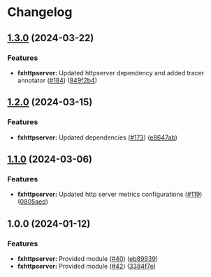 # Changelog

## [1.3.0](https://github.com/ankorstore/yokai/compare/fxhttpserver/v1.2.0...fxhttpserver/v1.3.0) (2024-03-22)


### Features

* **fxhttpserver:** Updated httpserver dependency and added tracer annotator ([#184](https://github.com/ankorstore/yokai/issues/184)) ([849f2b4](https://github.com/ankorstore/yokai/commit/849f2b4a67bdf1b4482cdc54b73378a8253d1073))

## [1.2.0](https://github.com/ankorstore/yokai/compare/fxhttpserver/v1.1.0...fxhttpserver/v1.2.0) (2024-03-15)


### Features

* **fxhttpserver:** Updated dependencies ([#173](https://github.com/ankorstore/yokai/issues/173)) ([e8647ab](https://github.com/ankorstore/yokai/commit/e8647abb3e6b08ad5284805ccfca66295e4d3e0d))

## [1.1.0](https://github.com/ankorstore/yokai/compare/fxhttpserver/v1.0.0...fxhttpserver/v1.1.0) (2024-03-06)


### Features

* **fxhttpserver:** Updated http server metrics configurations ([#119](https://github.com/ankorstore/yokai/issues/119)) ([0805aed](https://github.com/ankorstore/yokai/commit/0805aed30f0aba58db097b46aafef17d159de331))

## 1.0.0 (2024-01-12)


### Features

* **fxhttpserver:** Provided module ([#40](https://github.com/ankorstore/yokai/issues/40)) ([eb89939](https://github.com/ankorstore/yokai/commit/eb899390a2ae8ae64e8b6ea266a7ea860d2e1fdb))
* **fxhttpserver:** Provided module ([#42](https://github.com/ankorstore/yokai/issues/42)) ([3384f7e](https://github.com/ankorstore/yokai/commit/3384f7e33681a2476a9f68b6b670601180c91a4c))
